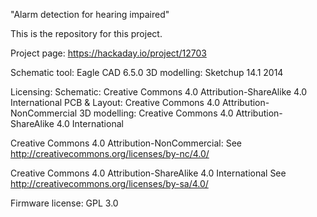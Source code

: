 "Alarm detection for hearing impaired"

This is the repository for this project.

Project page:
https://hackaday.io/project/12703

Schematic tool: Eagle CAD 6.5.0
3D modelling: Sketchup 14.1 2014

Licensing:
Schematic: Creative Commons 4.0 Attribution-ShareAlike 4.0 International
PCB & Layout: Creative Commons 4.0 Attribution-NonCommercial
3D modelling: Creative Commons 4.0 Attribution-ShareAlike 4.0 International

Creative Commons 4.0 Attribution-NonCommercial:
See http://creativecommons.org/licenses/by-nc/4.0/

Creative Commons 4.0 Attribution-ShareAlike 4.0 International
See http://creativecommons.org/licenses/by-sa/4.0/

Firmware license: GPL 3.0
